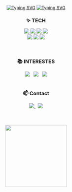 
<!--타이틀 부분-->
<div align="center">
  
  [![Typing SVG](https://readme-typing-svg.demolab.com?font=Fira+Code&weight=600&size=50&pause=1000&color=387DF7&center=true&vCenter=true&random=true&repeat=false&width=800&height=100&lines=Heejong+Yoon)](https://git.io/typing-svg)
  [![Typing SVG](https://readme-typing-svg.demolab.com?font=Fira+Code&weight=600&size=25&pause=1000&color=C7EBF7&center=true&vCenter=true&repeat=false&width=800&height=100&lines=Back-End+Engineer)](https://git.io/typing-svg)
  
</div>
<div align="center">
<!--   - SOLID 원칙을 준수함으로써 유지보수 가능한 코드를 작성하는데 흥미가 많습니다. <br>
  <br>
  <br>
  최근 쿼리 튜닝을 통한 성능개선을 도모하기 위해 InnoDB를 탐구하고 있습니다. <br>
  <br>
  <br> -->
</div>

<h3 align="center">✨ TECH </h3>
<div align="center">
  <img src="https://img.shields.io/badge/SPRING_BOOT_3.2.2-green?style=for-the-badge&logo=spring&logoColor=white" />
  <img src="https://img.shields.io/badge/Java_17-ED8B00?style=for-the-badge&logo=openjdk&logoColor=white" />
  <img src="https://img.shields.io/badge/nginx-%23009639.svg?style=for-the-badge&logo=nginx&logoColor=white">
  <img src="https://img.shields.io/badge/Apache Tomcat-F8DC75?style=for-the-badge&logo=apachetomcat&logoColor=black"/>
  <br>
  <img src="https://img.shields.io/badge/MySQL_8-00000F?style=for-the-badge&logo=mysql&logoColor=white" />
  <img src="https://img.shields.io/badge/docker-%230db7ed.svg?style=for-the-badge&logo=docker&logoColor=white" />
  <img src="https://img.shields.io/badge/GitHub_Actions-2088FF?style=for-the-badge&logo=github-actions&logoColor=white" />
</div>

<br>
<br>

<h3 align="center">📚 INTERESTES</h3>
<div align="center">
  <img src="https://img.shields.io/badge/REDIS-%23DD0031.svg?style=for-the-badge&logo=redis&logoColor=white" /> &nbsp
  <img src="https://img.shields.io/badge/Apache%20Kafka-000?style=for-the-badge&logo=apachekafka" /> &nbsp
  <img src="https://img.shields.io/badge/kubernetes-%23326ce5.svg?style=for-the-badge&logo=kubernetes&logoColor=white" />
</div>

<br>

<h3 align="center">📫 Contact</h3>
<div align="center">
  <a href="https://velog.io/@huhdy32">
    <img src="https://img.shields.io/badge/Velog-1EBC8F?style=for-the-badge&logo=velog&logoColor=white" />
  </a>
   &nbsp
  <a href="mailto:mong3268@gmail.com">
    <img src="https://img.shields.io/badge/mong3268@gmail.com-D14836?style=for-the-badge&logo=gmail&logoColor=white"/>
  </a>
</div>

<br>
<br>
<br>

<div align="center">
<a href="https://github.com/anuraghazra/github-readme-stats">
  <img height=200 align="center" src="https://github-readme-stats.vercel.app/api?username=huhdy32&show_icons=true&theme=transparent&custom_title=GITHUB_STATUS" />
</a>
</div>
<!-- <a href="https://github.com/anuraghazra/convoychat">
  <img height=200 align="center" src="https://github-readme-stats.vercel.app/api/top-langs?username=anuraghazra&layout=compact&langs_count=8&card_width=320" />
</a> -->

<!--
**huhdy32/huhdy32** is a ✨ _special_ ✨ repository because its `README.md` (this file) appears on your GitHub profile.

Here are some ideas to get you started:

- 🔭 I’m currently working on ...
- 🌱 I’m currently learning ...
- 👯 I’m looking to collaborate on ...
- 🤔 I’m looking for help with ...
- 💬 Ask me about ...
- 📫 How to reach me: ...
- 😄 Pronouns: ...
- ⚡ Fun fact: ...
-->
